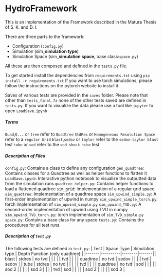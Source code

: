 # HydroFramework

This is an implementation of the Framework described in the Matura Thesis of  S. K. and D. I.

There are three parts to the framework:

- Configuration (`config.py`)
- Simulation (sim\___simulation type__)
- Simulation Space (sim\___simulation space__, base class:`space.py`)

All these are then composed and defined in the `tests.py` file.

To get started install the dependencies from `requirements.txt` using `pip install -r requirements.txt`
If you want to use torch simulations, please follow the instructions on the pytorch website to install it.

Saves of various tests are provided in the `saves` folder. Please note that other than `tests_final.7z` none of the other tests saved are defined in `tests.py`. 
If you want to visualize the data please use a tool like `jupyter` to open `LoadSave.ipynb`


##### Terms

`Quad`,`Q...` or `tree` refer to `Quadtree`
`StdRes` or `Homogeneous Resolution Space` refer to a `regular Grid`
`blast`,`sedov` or `taylor` refer to the `sedov-taylor blast` test
`tube` or `sod` refer to the `sod shock tube` test

##### Description of Files

`config.py`: Contains a class to define any configuration
`gen_quadtree`: Contains classes for a Quadtree as well as helper functions to flatten it
`LoadSave.ipynb`: Interactive python notebook to visualize the outputted data from the simulation runs
`quadtree_helper.py`: Contains helper functions to load a flattened quadtree
`sim_grid`: Implementation of a regular grid space
`sim_quadtree`: Implementation of a quadtree space
`sim_upwind_simple.py`: A first-order implementation of upwind in numpy
`sim_upwind_simple_torch.py`: torch implementation of `sim_upwind_simple.py` 
`sim_upwind_TVD.py`: A second-order implementation of upwind using TVD in numpy
`sim_upwind_TVD_torch.py`: torch implementation of `sim_TVD_simple.py` 
`space.py`: Contains a base class for any space
`tests.py`: Contains the procedures for all test runs

##### Description of `test.py`

The following tests are defined in `test.py`:
| Test | Space Type | Simulation type | Depth Function (only quadtree) |
|-------|----------|--------|-------|
| blast | stdres   | no tvd |       |
|       |          | tvd    |       |
|       | quadtree | no tvd | sedov |
|       |          | tvd    | sedov |
| tube  | stdres   | no tvd |       |
|       |          | tvd    |       |
|       | quadtree | no tvd | sod   |
|       |          |        | sod 2 |
|       |          |        | sod 3 |
|       |          | tvd    | sod   |
|       |          |        | sod 2 |
|       |          |        | sod 3 |


